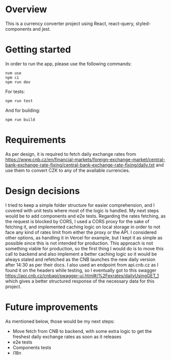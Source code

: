 # Overview

This is a currency converter project using React, react-query, styled-components and jest.

# Getting started

In order to run the app, please use the following commands:

```
nvm use
npm ci
npm run dev
```

For tests:

```
npm run test
```

And for building:

```
npm run build
```

# Requirements

As per design, it is required to fetch daily exchange rates from https://www.cnb.cz/en/financial-markets/foreign-exchange-market/central-bank-exchange-rate-fixing/central-bank-exchange-rate-fixing/daily.txt and use them to convert CZK to any of the available currencies.

# Design decisions

I tried to keep a simple folder structure for easier comprehension, and I covered with unit tests where most of the logic is handled. My next steps would be to add components and e2e tests.
Regarding the rates fetching, as the request is blocked by CORS, I used a CORS proxy for the sake of fetching it, and implemented caching logic on local storage in order to not face any kind of rates limit from either the proxy or the API. I considered other options, as handling it in Vercel for example, but I kept it as simple as possible since this is not intended for production.
This approach is not something viable for production, so the first thing I would do is to move this call to backend and also implement a better caching logic so it would be always staled and refetched as the CNB launches the new daily version after 14:30 as per their docs.
I also used an endpoint from api.cnb.cz as I found it on the headers while testing, so I eventually got to this swagger https://api.cnb.cz/cnbapi/swagger-ui.html#/%2Fexrates/dailyUsingGET_1 which gives a better structured response of the necessary data for this project.

# Future improvements

As mentioned below, those would be my next steps:
- Move fetch from CNB to backend, with some extra logic to get the freshest daily exchange rates as soon as it releases
- e2e tests
- Components tests
- i18n